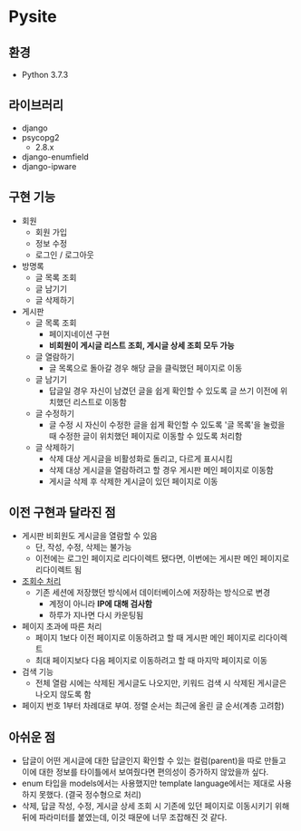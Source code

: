 # Pysite
## 환경
- Python 3.7.3

## 라이브러리
- django
- psycopg2
    - 2.8.x
- django-enumfield
- django-ipware

## 구현 기능
- 회원
   - 회원 가입
   - 정보 수정
   - 로그인 / 로그아웃
- 방명록
   - 글 목록 조회
   - 글 남기기
   - 글 삭제하기
- 게시판
   - 글 목록 조회
      - 페이지네이션 구현
      - **비회원이 게시글 리스트 조회, 게시글 상세 조회 모두 가능**
   - 글 열람하기
      - 글 목록으로 돌아갈 경우 해당 글을 클릭했던 페이지로 이동
   - 글 남기기
      - 답글일 경우 자신이 남겼던 글을 쉽게 확인할 수 있도록 글 쓰기 이전에 위치했던 리스트로 이동함
   - 글 수정하기
      - 글 수정 시 자신이 수정한 글을 쉽게 확인할 수 있도록 '글 목록'을 눌렀을 때 수정한 글이 위치했던 페이지로 이동할 수 있도록 처리함
   - 글 삭제하기
      - 삭제 대상 게시글을 비활성화로 돌리고, 다르게 표시시킴
      - 삭제 대상 게시글을 열람하려고 할 경우 게시판 메인 페이지로 이동함
      - 게시글 삭제 후 삭제한 게시글이 있던 페이지로 이동
   
## 이전 구현과 달라진 점
- 게시판 비회원도 게시글을 열람할 수 있음
   - 단, 작성, 수정, 삭제는 불가능
   - 이전에는 로그인 페이지로 리다이렉트 됐다면, 이번에는 게시판 메인 페이지로 리다이렉트 됨
- [조회수 처리](http://www.orcinus.kr/post/89/)
   - 기존 세션에 저장했던 방식에서 데이터베이스에 저장하는 방식으로 변경
      - 계정이 아니라 **IP에 대해 검사함**
      - 하루가 지나면 다시 카운팅됨
- 페이지 초과에 따른 처리
   - 페이지 1보다 이전 페이지로 이동하려고 할 때 게시판 메인 페이지로 리다이렉트
   - 최대 페이지보다 다음 페이지로 이동하려고 할 때 마지막 페이지로 이동
- 검색 기능
   - 전체 열람 시에는 삭제된 게시글도 나오지만, 키워드 검색 시 삭제된 게시글은 나오지 않도록 함
- 페이지 번호 1부터 차례대로 부여. 정렬 순서는 최근에 올린 글 순서(계층 고려함)
   
## 아쉬운 점
- 답글이 어떤 게시글에 대한 답글인지 확인할 수 있는 컬럼(parent)을 따로 만들고 이에 대한 정보를 타이틀에서 보여줬다면 편의성이 증가하지 않았을까 싶다.
- enum 타입을 models에서는 사용했지만 template language에서는 제대로 사용하지 못했다. (결국 정수형으로 처리)
- 삭제, 답글 작성, 수정, 게시글 상세 조회 시 기존에 있던 페이지로 이동시키기 위해 뒤에 파라미터를 붙였는데, 이것 때문에 너무 조잡해진 것 같다.

